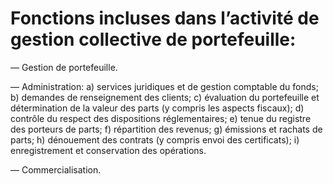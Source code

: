 # Fonctions incluses dans l’activité de gestion collective de portefeuille:

— Gestion de portefeuille.

— Administration: a) services juridiques et de gestion comptable du fonds; b) demandes de renseignement des clients; c) évaluation du portefeuille et détermination de la valeur des parts (y compris les aspects fiscaux); d) contrôle du respect des dispositions réglementaires; e) tenue du registre des porteurs de parts; f) répartition des revenus; g) émissions et rachats de parts; h) dénouement des contrats (y compris envoi des certificats); i) enregistrement et conservation des opérations.

— Commercialisation.